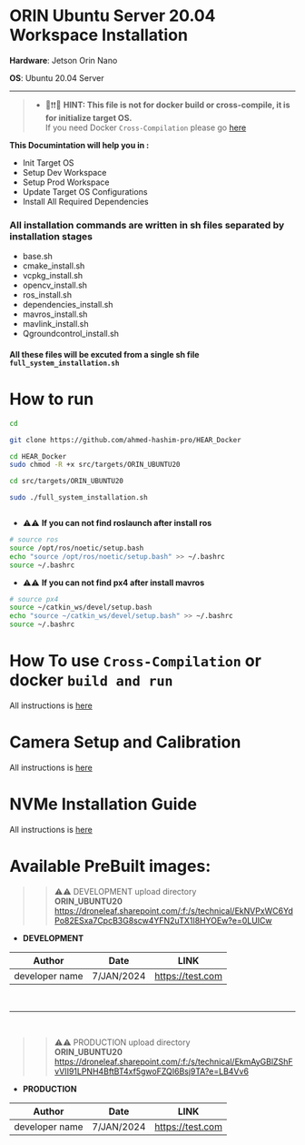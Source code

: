 # ORIN Ubuntu Server 20.04 Workspace Installation

**Hardware**: Jetson Orin Nano

**OS**: Ubuntu 20.04 Server

---

> * 🔴❗❗💡 **HINT: This file is not for docker build or cross-compile, it is for initialize target OS.** \
> If you need Docker `Cross-Compilation` please go [here](Docker_Running.md)

**This Documintation will help you in :**


* Init Target OS
* Setup Dev Workspace
* Setup Prod Workspace
* Update Target OS Configurations
* Install All Required Dependencies


### All installation commands are written in sh files separated by installation stages

- base.sh
- cmake_install.sh
- vcpkg_install.sh
- opencv_install.sh
- ros_install.sh
- dependencies_install.sh
- mavros_install.sh
- mavlink_install.sh
- Qgroundcontrol_install.sh


#### All these files will be excuted from a single sh file `full_system_installation.sh`

# How to run

```bash
cd

git clone https://github.com/ahmed-hashim-pro/HEAR_Docker

cd HEAR_Docker
sudo chmod -R +x src/targets/ORIN_UBUNTU20

cd src/targets/ORIN_UBUNTU20

sudo ./full_system_installation.sh



```

- ⚠️⚠️ **If you can not find roslaunch after install ros**

```bash
# source ros
source /opt/ros/noetic/setup.bash
echo "source /opt/ros/noetic/setup.bash" >> ~/.bashrc
source ~/.bashrc

```

- ⚠️⚠️ **If you can not find px4 after install mavros**

```bash
# source px4
source ~/catkin_ws/devel/setup.bash
echo "source ~/catkin_ws/devel/setup.bash" >> ~/.bashrc
source ~/.bashrc

```





 # How To use `Cross-Compilation`  or docker `build and run`
All instructions is [here](Docker_Running.md)


# Camera Setup and Calibration
All instructions is [here](camera_calibration.md)


# NVMe Installation Guide
All instructions is [here](NVMe_Installation.md)



# Available PreBuilt images:

>> ⚠️⚠️  DEVELOPMENT upload directory\
>> **ORIN_UBUNTU20**
https://droneleaf.sharepoint.com/:f:/s/technical/EkNVPxWC6YdPo82ESxa7CpcB3G8scw4YFN2uTX1I8HYOEw?e=0LUICw

- **DEVELOPMENT**

| Author   |      Date      |  LINK |
|----------|:-------------:|:------:|
| developer name |  7/JAN/2024 | https://test.com |

<br>
 
---
<br>




>> ⚠️⚠️  PRODUCTION upload directory\
>> **ORIN_UBUNTU20**
https://droneleaf.sharepoint.com/:f:/s/technical/EkmAyGBlZShFvVII91LPNH4BftBT4xf5gwoFZQI6Bsj9TA?e=LB4Vv6


- **PRODUCTION**    


| Author   |      Date      |  LINK |
|----------|:-------------:|:------:|
| developer name |  7/JAN/2024 | https://test.com |
